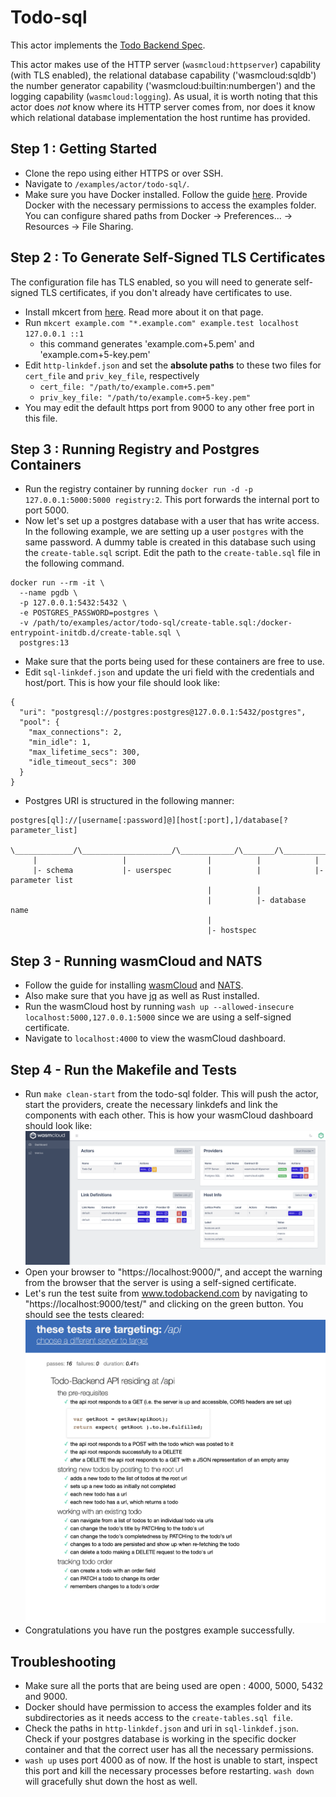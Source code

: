 # Todo-sql

This actor implements the [Todo Backend Spec](https://github.com/TodoBackend/todo-backend-js-spec/blob/master/js/specs.js).

This actor makes use of the HTTP server (`wasmcloud:httpserver`) capability (with TLS enabled),
the relational database capability ('wasmcloud:sqldb') 
the number generator capability ('wasmcloud:builtin:numbergen')
and the logging capability (`wasmcloud:logging`). 
As usual, it is worth noting that this actor does _not_ know where its HTTP server comes from,
nor does it know which relational database implementation the host runtime has provided.

## Step 1 : Getting Started

- Clone the repo using either HTTPS or over SSH.
- Navigate to `/examples/actor/todo-sql/`.
- Make sure you have Docker installed. Follow the guide [here](https://docs.docker.com/get-docker/). Provide Docker with the necessary permissions to access the examples folder. You can configure shared paths from Docker -> Preferences... -> Resources -> File Sharing.

## Step 2 : To Generate Self-Signed TLS Certificates

The configuration file has TLS enabled, so you will need to generate self-signed TLS certificates,
if you don't already have certificates to use.
- Install mkcert from [here](https://github.com/FiloSottile/mkcert). Read more about it on that page.
- Run `mkcert example.com "*.example.com" example.test localhost 127.0.0.1 ::1` 
  - this command generates 'example.com+5.pem' and 'example.com+5-key.pem'
- Edit `http-linkdef.json` and set the **absolute paths** to these two files for `cert_file` and `priv_key_file`, respectively
  - `cert_file: "/path/to/example.com+5.pem"`
  - `priv_key_file: "/path/to/example.com+5-key.pem"`
- You may edit the default https port from 9000 to any other free port in this file.

## Step 3 : Running Registry and Postgres Containers
- Run the registry container by running `docker run -d -p 127.0.0.1:5000:5000 registry:2`. This port forwards the internal port to port 5000.
- Now let's set up a postgres database with a user that has write access. In the following example, we are setting up a user `postgres` with the same password. A dummy table is created in this database such using the `create-table.sql` script. Edit the path to the `create-table.sql` file in the following command.

```
docker run --rm -it \
  --name pgdb \
  -p 127.0.0.1:5432:5432 \
  -e POSTGRES_PASSWORD=postgres \
  -v /path/to/examples/actor/todo-sql/create-table.sql:/docker-entrypoint-initdb.d/create-table.sql \
  postgres:13

```
- Make sure that the ports being used for these containers are free to use.
- Edit `sql-linkdef.json` and update the uri field with the credentials and host/port. This is how your file should look like:

```
{
  "uri": "postgresql://postgres:postgres@127.0.0.1:5432/postgres",
  "pool": {
    "max_connections": 2,
    "min_idle": 1,
    "max_lifetime_secs": 300,
    "idle_timeout_secs": 300
  }
}
```

- Postgres URI is structured in the following manner:
```
postgres[ql]://[username[:password]@][host[:port],]/database[?parameter_list]

\_____________/\____________________/\____________/\_______/\_______________/
     |                   |                  |          |            |
     |- schema           |- userspec        |          |            |- parameter list
                                            |          |
                                            |          |- database name
                                            |
                                            |- hostspec
```

## Step 3 -  Running wasmCloud and NATS
- Follow the guide for installing [wasmCloud](https://wasmcloud.dev/overview/installation/) and [NATS](https://docs.nats.io/running-a-nats-service/introduction/installation).
- Also make sure that you have [jq](https://stedolan.github.io/jq/) as well as Rust installed.
- Run the wasmCloud host by running `wash up --allowed-insecure localhost:5000,127.0.0.1:5000` since we are using a self-signed certificate.
- Navigate to `localhost:4000` to view the wasmCloud dashboard.

## Step 4 - Run the Makefile and Tests
- Run `make clean-start` from the todo-sql folder. This will push the actor, start the providers, create the necessary linkdefs and link the components with each other. This is how your wasmCloud dashboard should look like:
![wasmCloud Dashboard](images/wasmcloud-dashboard.png)
- Open your browser to "https://localhost:9000/", and accept the warning from the browser that the server is using a self-signed certificate.
- Let's run the test suite from www.todobackend.com by navigating to "https://localhost:9000/test/" and clicking on the green button. You should see the tests cleared: 
![Tests cleared on localhost:9000](images/tests-passed.png)
- Congratulations you have run the postgres example successfully.

## Troubleshooting
- Make sure all the ports that are being used are open : 4000, 5000, 5432 and 9000.
- Docker should have permission to access the examples folder and its subdirectories as it needs access to the `create-tables.sql file`.
- Check the paths in `http-linkdef.json` and uri in `sql-linkdef.json`. Check if your postgres database is working in the specific docker container and that the correct user has all the necessary permissions.
- `wash up` uses port 4000 as of now. If the host is unable to start, inspect this port and kill the necessary processes before restarting. `wash down` will gracefully shut down the host as well.